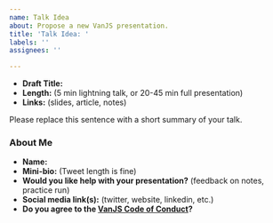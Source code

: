 ```yaml
---
name: Talk Idea
about: Propose a new VanJS presentation.
title: 'Talk Idea: '
labels: ''
assignees: ''

---
```


- **Draft Title:** 
- **Length:** (5 min lightning talk, or 20-45 min full presentation)
- **Links:** (slides, article, notes)

Please replace this sentence with a short summary of your talk.

<!--

For more info on VanJS talk topics, check out our [SPEAKING.md](https://github.com/cambiecollective/vanjs/blob/master/SPEAKING.md).

-->

### About Me
- **Name:** 
- **Mini-bio:** (Tweet length is fine)
- **Would you like help with your presentation?** (feedback on notes, practice run)
- **Social media link(s):** (twitter, website, linkedin, etc.)
- **Do you agree to the [VanJS Code of Conduct](https://github.com/cambiecollective/vanjs/blob/master/SPEAKING.md)?**
